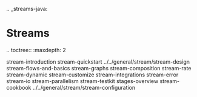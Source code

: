 .. _streams-java:

Streams
=======

.. toctree::
   :maxdepth: 2

   stream-introduction
   stream-quickstart
   ../../general/stream/stream-design
   stream-flows-and-basics
   stream-graphs
   stream-composition
   stream-rate
   stream-dynamic
   stream-customize
   stream-integrations
   stream-error
   stream-io
   stream-parallelism
   stream-testkit
   stages-overview
   stream-cookbook
   ../../general/stream/stream-configuration
